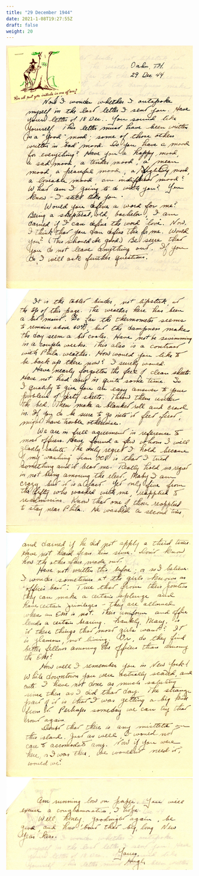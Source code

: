 ```yaml
---
title: "29 December 1944"
date: 2021-1-08T19:27:55Z
draft: false
weight: 20
---
```


![page 1](img046.jpg)
![page 2](img047.jpg)
![page 3](img048.jpg)
![page 4](img049.jpg)

